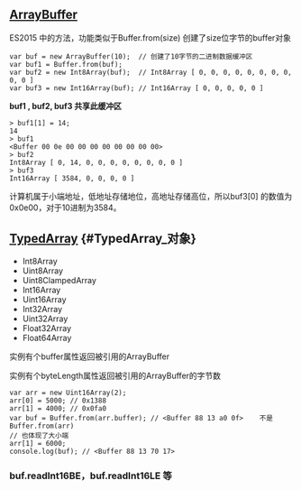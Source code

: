 ## [ArrayBuffer](https://developer.mozilla.org/zh-CN/docs/Web/JavaScript/Reference/Global_Objects/ArrayBuffer)

ES2015 中的方法，功能类似于Buffer.from\(size\) 创建了size位字节的buffer对象

```
var buf = new ArrayBuffer(10);  // 创建了10字节的二进制数据缓冲区
var buf1 = Buffer.from(buf);
var buf2 = new Int8Array(buf);  // Int8Array [ 0, 0, 0, 0, 0, 0, 0, 0, 0, 0 ]
var buf3 = new Int16Array(buf); // Int16Array [ 0, 0, 0, 0, 0 ]
```

**buf1 , buf2, buf3 共享此缓冲区**

```
> buf1[1] = 14;
14
> buf1
<Buffer 00 0e 00 00 00 00 00 00 00 00>
> buf2
Int8Array [ 0, 14, 0, 0, 0, 0, 0, 0, 0, 0 ]
> buf3
Int16Array [ 3584, 0, 0, 0, 0 ]
```

计算机属于小端地址，低地址存储地位，高地址存储高位，所以buf3\[0\] 的数值为 0x0e00，对于10进制为3584。

## [TypedArray](https://developer.mozilla.org/zh-CN/docs/Web/JavaScript/Reference/Global_Objects/TypedArray) {#TypedArray_对象}

* Int8Array
* Uint8Array
* Uint8ClampedArray
* Int16Array
* Uint16Array
* Int32Array
* Uint32Array
* Float32Array
* Float64Array

实例有个buffer属性返回被引用的ArrayBuffer

实例有个byteLength属性返回被引用的ArrayBuffer的字节数

```
var arr = new Uint16Array(2);
arr[0] = 5000; // 0x1388
arr[1] = 4000; // 0x0fa0
var buf = Buffer.from(arr.buffer); // <Buffer 88 13 a0 0f>    不是Buffer.from(arr) 
// 也体现了大小端
arr[1] = 6000;
console.log(buf); // <Buffer 88 13 70 17>
```

### buf.readInt16BE，buf.readInt16LE 等



